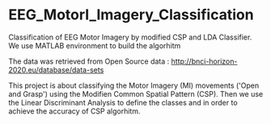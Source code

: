 # EEG_MotorI_Imagery_Classification
Classification of EEG Motor Imagery by modified CSP and LDA Classifier.
We use MATLAB environment to build the algorhitm

The data was retrieved from Open Source data : http://bnci-horizon-2020.eu/database/data-sets

This project is about classifying the Motor Imagery (MI) movements ('Open and Grasp') using the Modifien Common Spatial Pattern (CSP). Then we use the Linear Discriminant Analysis to define the classes and in order to achieve the accuracy of CSP algorhitm.
